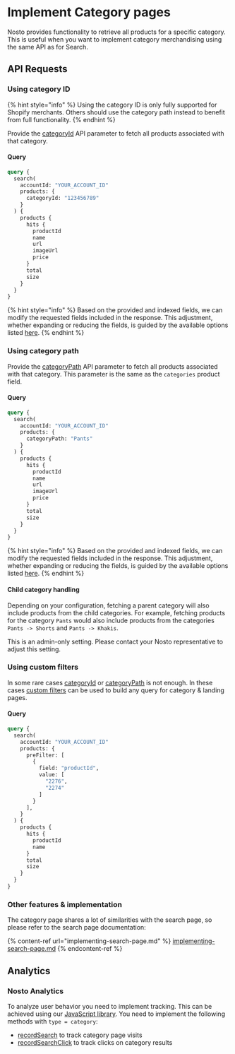 # Implement Category pages

Nosto provides functionality to retrieve all products for a specific category. This is useful when you want to implement category merchandising using the same API as for Search.

## API Requests <a href="#autocomplete" id="autocomplete"></a>

### Using category ID

{% hint style="info" %}
Using the category ID is only fully supported for Shopify merchants. Others should use the category path instead to benefit from full functionality.
{% endhint %}

Provide the [categoryId](https://search.nosto.com/v1/graphql?ref=InputSearchProducts) API parameter to fetch all products associated with that category.&#x20;

#### Query

```graphql
query {
  search(
    accountId: "YOUR_ACCOUNT_ID"
    products: {
      categoryId: "123456789"
    }
  ) {
    products {
      hits {
        productId
        name
        url
        imageUrl
        price
      }
      total
      size
    }
  }
}
```

{% hint style="info" %}
Based on the provided and indexed fields, we can modify the requested fields included in the response. This adjustment, whether expanding or reducing the fields, is guided by the available options listed [here](https://search.nosto.com/v1/graphql?ref=SearchProduct).
{% endhint %}

### Using category path

Provide the [categoryPath](https://search.nosto.com/v1/graphql?ref=InputSearchProducts) API parameter to fetch all products associated with that category. This parameter is the same as the `categories` product field.

#### Query

```graphql
query {
  search(
    accountId: "YOUR_ACCOUNT_ID"
    products: {
      categoryPath: "Pants"
    }
  ) {
    products {
      hits {
        productId
        name
        url
        imageUrl
        price
      }
      total
      size
    }
  }
}
```

{% hint style="info" %}
Based on the provided and indexed fields, we can modify the requested fields included in the response. This adjustment, whether expanding or reducing the fields, is guided by the available options listed [here](https://search.nosto.com/v1/graphql?ref=SearchProduct).
{% endhint %}

#### Child category handling

Depending on your configuration, fetching a parent category will also include products from the child categories. For example, fetching products for the category `Pants` would also include products from the categories `Pants -> Shorts` and `Pants -> Khakis`.

This is an admin-only setting. Please contact your Nosto representative to adjust this setting.

### Using custom filters

In some rare cases [categoryId](https://search.nosto.com/v1/graphql?ref=InputSearchProducts) or [categoryPath](https://search.nosto.com/v1/graphql?ref=InputSearchProducts) is not enough. In these cases [custom filters](https://search.nosto.com/v1/graphql?ref=InputSearchFilter) can be used to build any query for category & landing pages.

#### Query

```graphql
query {
  search(
    accountId: "YOUR_ACCOUNT_ID"
    products: {
      preFilter: [
        {
          field: "productId",
          value: [
            "2276",
            "2274"
          ]
        }
      ],
    }
  ) {
    products {
      hits {
        productId
        name
      }
      total
      size
    }
  }
}
```

### Other features & implementation

The category page shares a lot of similarities with the search page, so please refer to the search page documentation:

{% content-ref url="implementing-search-page.md" %}
[implementing-search-page.md](implementing-search-page.md)
{% endcontent-ref %}

## Analytics

### Nosto Analytics

To analyze user behavior you need to implement tracking. This can be achieved using our [JavaScript library](../search/). You need to implement the following methods with `type = category`:

* [recordSearch](../search/#search-1) to track category page visits
* [recordSearchClick](../search/#search-product-keyword-click) to track clicks on category results

